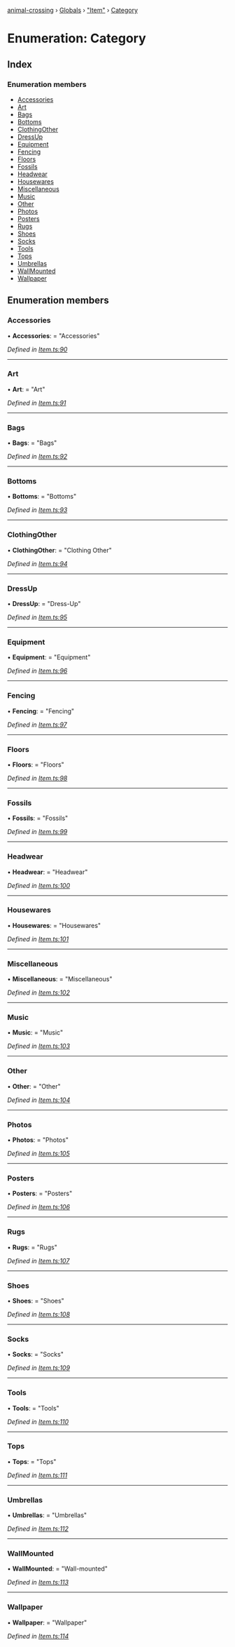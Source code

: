 [animal-crossing](../README.md) › [Globals](../globals.md) › ["Item"](../modules/_item_.md) › [Category](_item_.category.md)

# Enumeration: Category

## Index

### Enumeration members

* [Accessories](_item_.category.md#accessories)
* [Art](_item_.category.md#art)
* [Bags](_item_.category.md#bags)
* [Bottoms](_item_.category.md#bottoms)
* [ClothingOther](_item_.category.md#clothingother)
* [DressUp](_item_.category.md#dressup)
* [Equipment](_item_.category.md#equipment)
* [Fencing](_item_.category.md#fencing)
* [Floors](_item_.category.md#floors)
* [Fossils](_item_.category.md#fossils)
* [Headwear](_item_.category.md#headwear)
* [Housewares](_item_.category.md#housewares)
* [Miscellaneous](_item_.category.md#miscellaneous)
* [Music](_item_.category.md#music)
* [Other](_item_.category.md#other)
* [Photos](_item_.category.md#photos)
* [Posters](_item_.category.md#posters)
* [Rugs](_item_.category.md#rugs)
* [Shoes](_item_.category.md#shoes)
* [Socks](_item_.category.md#socks)
* [Tools](_item_.category.md#tools)
* [Tops](_item_.category.md#tops)
* [Umbrellas](_item_.category.md#umbrellas)
* [WallMounted](_item_.category.md#wallmounted)
* [Wallpaper](_item_.category.md#wallpaper)

## Enumeration members

###  Accessories

• **Accessories**: = "Accessories"

*Defined in [Item.ts:90](https://github.com/Norviah/animal-crossing/blob/738a792/module/types/Item.ts#L90)*

___

###  Art

• **Art**: = "Art"

*Defined in [Item.ts:91](https://github.com/Norviah/animal-crossing/blob/738a792/module/types/Item.ts#L91)*

___

###  Bags

• **Bags**: = "Bags"

*Defined in [Item.ts:92](https://github.com/Norviah/animal-crossing/blob/738a792/module/types/Item.ts#L92)*

___

###  Bottoms

• **Bottoms**: = "Bottoms"

*Defined in [Item.ts:93](https://github.com/Norviah/animal-crossing/blob/738a792/module/types/Item.ts#L93)*

___

###  ClothingOther

• **ClothingOther**: = "Clothing Other"

*Defined in [Item.ts:94](https://github.com/Norviah/animal-crossing/blob/738a792/module/types/Item.ts#L94)*

___

###  DressUp

• **DressUp**: = "Dress-Up"

*Defined in [Item.ts:95](https://github.com/Norviah/animal-crossing/blob/738a792/module/types/Item.ts#L95)*

___

###  Equipment

• **Equipment**: = "Equipment"

*Defined in [Item.ts:96](https://github.com/Norviah/animal-crossing/blob/738a792/module/types/Item.ts#L96)*

___

###  Fencing

• **Fencing**: = "Fencing"

*Defined in [Item.ts:97](https://github.com/Norviah/animal-crossing/blob/738a792/module/types/Item.ts#L97)*

___

###  Floors

• **Floors**: = "Floors"

*Defined in [Item.ts:98](https://github.com/Norviah/animal-crossing/blob/738a792/module/types/Item.ts#L98)*

___

###  Fossils

• **Fossils**: = "Fossils"

*Defined in [Item.ts:99](https://github.com/Norviah/animal-crossing/blob/738a792/module/types/Item.ts#L99)*

___

###  Headwear

• **Headwear**: = "Headwear"

*Defined in [Item.ts:100](https://github.com/Norviah/animal-crossing/blob/738a792/module/types/Item.ts#L100)*

___

###  Housewares

• **Housewares**: = "Housewares"

*Defined in [Item.ts:101](https://github.com/Norviah/animal-crossing/blob/738a792/module/types/Item.ts#L101)*

___

###  Miscellaneous

• **Miscellaneous**: = "Miscellaneous"

*Defined in [Item.ts:102](https://github.com/Norviah/animal-crossing/blob/738a792/module/types/Item.ts#L102)*

___

###  Music

• **Music**: = "Music"

*Defined in [Item.ts:103](https://github.com/Norviah/animal-crossing/blob/738a792/module/types/Item.ts#L103)*

___

###  Other

• **Other**: = "Other"

*Defined in [Item.ts:104](https://github.com/Norviah/animal-crossing/blob/738a792/module/types/Item.ts#L104)*

___

###  Photos

• **Photos**: = "Photos"

*Defined in [Item.ts:105](https://github.com/Norviah/animal-crossing/blob/738a792/module/types/Item.ts#L105)*

___

###  Posters

• **Posters**: = "Posters"

*Defined in [Item.ts:106](https://github.com/Norviah/animal-crossing/blob/738a792/module/types/Item.ts#L106)*

___

###  Rugs

• **Rugs**: = "Rugs"

*Defined in [Item.ts:107](https://github.com/Norviah/animal-crossing/blob/738a792/module/types/Item.ts#L107)*

___

###  Shoes

• **Shoes**: = "Shoes"

*Defined in [Item.ts:108](https://github.com/Norviah/animal-crossing/blob/738a792/module/types/Item.ts#L108)*

___

###  Socks

• **Socks**: = "Socks"

*Defined in [Item.ts:109](https://github.com/Norviah/animal-crossing/blob/738a792/module/types/Item.ts#L109)*

___

###  Tools

• **Tools**: = "Tools"

*Defined in [Item.ts:110](https://github.com/Norviah/animal-crossing/blob/738a792/module/types/Item.ts#L110)*

___

###  Tops

• **Tops**: = "Tops"

*Defined in [Item.ts:111](https://github.com/Norviah/animal-crossing/blob/738a792/module/types/Item.ts#L111)*

___

###  Umbrellas

• **Umbrellas**: = "Umbrellas"

*Defined in [Item.ts:112](https://github.com/Norviah/animal-crossing/blob/738a792/module/types/Item.ts#L112)*

___

###  WallMounted

• **WallMounted**: = "Wall-mounted"

*Defined in [Item.ts:113](https://github.com/Norviah/animal-crossing/blob/738a792/module/types/Item.ts#L113)*

___

###  Wallpaper

• **Wallpaper**: = "Wallpaper"

*Defined in [Item.ts:114](https://github.com/Norviah/animal-crossing/blob/738a792/module/types/Item.ts#L114)*
